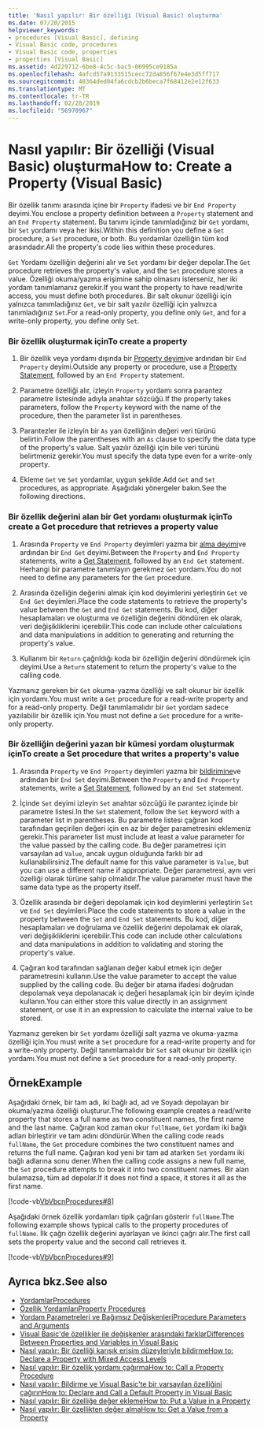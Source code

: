 ```yaml
---
title: 'Nasıl yapılır: Bir özelliği (Visual Basic) oluşturma'
ms.date: 07/20/2015
helpviewer_keywords:
- procedures [Visual Basic], defining
- Visual Basic code, procedures
- Visual Basic code, properties
- properties [Visual Basic]
ms.assetid: 4d229712-6be8-4c5c-bac5-06995ce9185a
ms.openlocfilehash: 4afcd57a9133515cecc72da856f67e4e3d5ff717
ms.sourcegitcommit: 40364ded04fa6cdcb2b6beca7f68412e2e12f633
ms.translationtype: MT
ms.contentlocale: tr-TR
ms.lasthandoff: 02/28/2019
ms.locfileid: "56970967"
---
```

# <a name="how-to-create-a-property-visual-basic"></a><span data-ttu-id="b1a2b-102">Nasıl yapılır: Bir özelliği (Visual Basic) oluşturma</span><span class="sxs-lookup"><span data-stu-id="b1a2b-102">How to: Create a Property (Visual Basic)</span></span>
<span data-ttu-id="b1a2b-103">Bir özellik tanımı arasında içine bir `Property` ifadesi ve bir `End Property` deyimi.</span><span class="sxs-lookup"><span data-stu-id="b1a2b-103">You enclose a property definition between a `Property` statement and an `End Property` statement.</span></span> <span data-ttu-id="b1a2b-104">Bu tanımı içinde tanımladığınız bir `Get` yordamı, bir `Set` yordamı veya her ikisi.</span><span class="sxs-lookup"><span data-stu-id="b1a2b-104">Within this definition you define a `Get` procedure, a `Set` procedure, or both.</span></span> <span data-ttu-id="b1a2b-105">Bu yordamlar özelliğin tüm kod arasındadır.</span><span class="sxs-lookup"><span data-stu-id="b1a2b-105">All the property's code lies within these procedures.</span></span>  
  
 <span data-ttu-id="b1a2b-106">`Get` Yordamı özelliğin değerini alır ve `Set` yordamı bir değer depolar.</span><span class="sxs-lookup"><span data-stu-id="b1a2b-106">The `Get` procedure retrieves the property's value, and the `Set` procedure stores a value.</span></span> <span data-ttu-id="b1a2b-107">Özelliği okuma/yazma erişimine sahip olmasını isterseniz, her iki yordam tanımlamanız gerekir.</span><span class="sxs-lookup"><span data-stu-id="b1a2b-107">If you want the property to have read/write access, you must define both procedures.</span></span> <span data-ttu-id="b1a2b-108">Bir salt okunur özelliği için yalnızca tanımladığınız `Get`, ve bir salt yazılır özelliği için yalnızca tanımladığınız `Set`.</span><span class="sxs-lookup"><span data-stu-id="b1a2b-108">For a read-only property, you define only `Get`, and for a write-only property, you define only `Set`.</span></span>  
  
### <a name="to-create-a-property"></a><span data-ttu-id="b1a2b-109">Bir özellik oluşturmak için</span><span class="sxs-lookup"><span data-stu-id="b1a2b-109">To create a property</span></span>  
  
1.  <span data-ttu-id="b1a2b-110">Bir özellik veya yordamı dışında bir [Property deyimi](../../../../visual-basic/language-reference/statements/property-statement.md)ve ardından bir `End Property` deyimi.</span><span class="sxs-lookup"><span data-stu-id="b1a2b-110">Outside any property or procedure, use a [Property Statement](../../../../visual-basic/language-reference/statements/property-statement.md), followed by an `End Property` statement.</span></span>  
  
2.  <span data-ttu-id="b1a2b-111">Parametre özelliği alır, izleyin `Property` yordamı sonra parantez parametre listesinde adıyla anahtar sözcüğü.</span><span class="sxs-lookup"><span data-stu-id="b1a2b-111">If the property takes parameters, follow the `Property` keyword with the name of the procedure, then the parameter list in parentheses.</span></span>  
  
3.  <span data-ttu-id="b1a2b-112">Parantezler ile izleyin bir `As` yan özelliğinin değeri veri türünü belirtin.</span><span class="sxs-lookup"><span data-stu-id="b1a2b-112">Follow the parentheses with an `As` clause to specify the data type of the property's value.</span></span> <span data-ttu-id="b1a2b-113">Salt yazılır özelliği için bile veri türünü belirtmeniz gerekir.</span><span class="sxs-lookup"><span data-stu-id="b1a2b-113">You must specify the data type even for a write-only property.</span></span>  
  
4.  <span data-ttu-id="b1a2b-114">Ekleme `Get` ve `Set` yordamlar, uygun şekilde.</span><span class="sxs-lookup"><span data-stu-id="b1a2b-114">Add `Get` and `Set` procedures, as appropriate.</span></span> <span data-ttu-id="b1a2b-115">Aşağıdaki yönergeler bakın.</span><span class="sxs-lookup"><span data-stu-id="b1a2b-115">See the following directions.</span></span>  
  
### <a name="to-create-a-get-procedure-that-retrieves-a-property-value"></a><span data-ttu-id="b1a2b-116">Bir özellik değerini alan bir Get yordamı oluşturmak için</span><span class="sxs-lookup"><span data-stu-id="b1a2b-116">To create a Get procedure that retrieves a property value</span></span>  
  
1.  <span data-ttu-id="b1a2b-117">Arasında `Property` ve `End Property` deyimleri yazma bir [alma deyimi](../../../../visual-basic/language-reference/statements/get-statement.md)ve ardından bir `End Get` deyimi.</span><span class="sxs-lookup"><span data-stu-id="b1a2b-117">Between the `Property` and `End Property` statements, write a [Get Statement](../../../../visual-basic/language-reference/statements/get-statement.md), followed by an `End Get` statement.</span></span> <span data-ttu-id="b1a2b-118">Herhangi bir parametre tanımlayın gerekmez `Get` yordamı.</span><span class="sxs-lookup"><span data-stu-id="b1a2b-118">You do not need to define any parameters for the `Get` procedure.</span></span>  
  
2.  <span data-ttu-id="b1a2b-119">Arasında özelliğin değerini almak için kod deyimlerini yerleştirin `Get` ve `End Get` deyimleri.</span><span class="sxs-lookup"><span data-stu-id="b1a2b-119">Place the code statements to retrieve the property's value between the `Get` and `End Get` statements.</span></span> <span data-ttu-id="b1a2b-120">Bu kod, diğer hesaplamaları ve oluşturma ve özelliğin değerini döndüren ek olarak, veri değişikliklerini içerebilir.</span><span class="sxs-lookup"><span data-stu-id="b1a2b-120">This code can include other calculations and data manipulations in addition to generating and returning the property's value.</span></span>  
  
3.  <span data-ttu-id="b1a2b-121">Kullanım bir `Return` çağrıldığı koda bir özelliğin değerini döndürmek için deyimi.</span><span class="sxs-lookup"><span data-stu-id="b1a2b-121">Use a `Return` statement to return the property's value to the calling code.</span></span>  
  
 <span data-ttu-id="b1a2b-122">Yazmanız gereken bir `Get` okuma-yazma özelliği ve salt okunur bir özellik için yordamı.</span><span class="sxs-lookup"><span data-stu-id="b1a2b-122">You must write a `Get` procedure for a read-write property and for a read-only property.</span></span> <span data-ttu-id="b1a2b-123">Değil tanımlamalıdır bir `Get` yordam sadece yazılabilir bir özellik için.</span><span class="sxs-lookup"><span data-stu-id="b1a2b-123">You must not define a `Get` procedure for a write-only property.</span></span>  
  
### <a name="to-create-a-set-procedure-that-writes-a-propertys-value"></a><span data-ttu-id="b1a2b-124">Bir özelliğin değerini yazan bir kümesi yordam oluşturmak için</span><span class="sxs-lookup"><span data-stu-id="b1a2b-124">To create a Set procedure that writes a property's value</span></span>  
  
1.  <span data-ttu-id="b1a2b-125">Arasında `Property` ve `End Property` deyimleri yazma bir [bildirimine](../../../../visual-basic/language-reference/statements/set-statement.md)ve ardından bir `End Set` deyimi.</span><span class="sxs-lookup"><span data-stu-id="b1a2b-125">Between the `Property` and `End Property` statements, write a [Set Statement](../../../../visual-basic/language-reference/statements/set-statement.md), followed by an `End Set` statement.</span></span>  
  
2.  <span data-ttu-id="b1a2b-126">İçinde `Set` deyimi izleyin `Set` anahtar sözcüğü ile parantez içinde bir parametre listesi.</span><span class="sxs-lookup"><span data-stu-id="b1a2b-126">In the `Set` statement, follow the `Set` keyword with a parameter list in parentheses.</span></span> <span data-ttu-id="b1a2b-127">Bu parametre listesi çağıran kod tarafından geçirilen değeri için en az bir değer parametresini eklemeniz gerekir.</span><span class="sxs-lookup"><span data-stu-id="b1a2b-127">This parameter list must include at least a value parameter for the value passed by the calling code.</span></span> <span data-ttu-id="b1a2b-128">Bu değer parametresi için varsayılan ad `Value`, ancak uygun olduğunda farklı bir ad kullanabilirsiniz.</span><span class="sxs-lookup"><span data-stu-id="b1a2b-128">The default name for this value parameter is `Value`, but you can use a different name if appropriate.</span></span> <span data-ttu-id="b1a2b-129">Değer parametresi, aynı veri özelliği olarak türüne sahip olmalıdır.</span><span class="sxs-lookup"><span data-stu-id="b1a2b-129">The value parameter must have the same data type as the property itself.</span></span>  
  
3.  <span data-ttu-id="b1a2b-130">Özellik arasında bir değeri depolamak için kod deyimlerini yerleştirin `Set` ve `End Set` deyimleri.</span><span class="sxs-lookup"><span data-stu-id="b1a2b-130">Place the code statements to store a value in the property between the `Set` and `End Set` statements.</span></span> <span data-ttu-id="b1a2b-131">Bu kod, diğer hesaplamaları ve doğrulama ve özellik değerini depolamak ek olarak, veri değişikliklerini içerebilir.</span><span class="sxs-lookup"><span data-stu-id="b1a2b-131">This code can include other calculations and data manipulations in addition to validating and storing the property's value.</span></span>  
  
4.  <span data-ttu-id="b1a2b-132">Çağıran kod tarafından sağlanan değer kabul etmek için değer parametresini kullanın.</span><span class="sxs-lookup"><span data-stu-id="b1a2b-132">Use the value parameter to accept the value supplied by the calling code.</span></span> <span data-ttu-id="b1a2b-133">Bu değer bir atama ifadesi doğrudan depolamak veya depolanacak iç değeri hesaplamak için bir deyim içinde kullanın.</span><span class="sxs-lookup"><span data-stu-id="b1a2b-133">You can either store this value directly in an assignment statement, or use it in an expression to calculate the internal value to be stored.</span></span>  
  
 <span data-ttu-id="b1a2b-134">Yazmanız gereken bir `Set` yordamı özelliği salt yazma ve okuma-yazma özelliği için.</span><span class="sxs-lookup"><span data-stu-id="b1a2b-134">You must write a `Set` procedure for a read-write property and for a write-only property.</span></span> <span data-ttu-id="b1a2b-135">Değil tanımlamalıdır bir `Set` salt okunur bir özellik için yordamı.</span><span class="sxs-lookup"><span data-stu-id="b1a2b-135">You must not define a `Set` procedure for a read-only property.</span></span>  
  
## <a name="example"></a><span data-ttu-id="b1a2b-136">Örnek</span><span class="sxs-lookup"><span data-stu-id="b1a2b-136">Example</span></span>  
 <span data-ttu-id="b1a2b-137">Aşağıdaki örnek, bir tam adı, iki bağlı ad, ad ve Soyadı depolayan bir okuma/yazma özelliği oluşturur.</span><span class="sxs-lookup"><span data-stu-id="b1a2b-137">The following example creates a read/write property that stores a full name as two constituent names, the first name and the last name.</span></span> <span data-ttu-id="b1a2b-138">Çağıran kod zaman okur `fullName`, `Get` yordam iki bağlı adları birleştirir ve tam adını döndürür.</span><span class="sxs-lookup"><span data-stu-id="b1a2b-138">When the calling code reads `fullName`, the `Get` procedure combines the two constituent names and returns the full name.</span></span> <span data-ttu-id="b1a2b-139">Çağıran kod yeni bir tam ad atarken `Set` yordamı iki bağlı adlarına sonu dener.</span><span class="sxs-lookup"><span data-stu-id="b1a2b-139">When the calling code assigns a new full name, the `Set` procedure attempts to break it into two constituent names.</span></span> <span data-ttu-id="b1a2b-140">Bir alan bulamazsa, tüm ad depolar.</span><span class="sxs-lookup"><span data-stu-id="b1a2b-140">If it does not find a space, it stores it all as the first name.</span></span>  
  
 [!code-vb[VbVbcnProcedures#8](~/samples/snippets/visualbasic/VS_Snippets_VBCSharp/VbVbcnProcedures/VB/Class1.vb#8)]  
  
 <span data-ttu-id="b1a2b-141">Aşağıdaki örnek özellik yordamları tipik çağrıları gösterir `fullName`.</span><span class="sxs-lookup"><span data-stu-id="b1a2b-141">The following example shows typical calls to the property procedures of `fullName`.</span></span> <span data-ttu-id="b1a2b-142">İlk çağrı özellik değerini ayarlayan ve ikinci çağrı alır.</span><span class="sxs-lookup"><span data-stu-id="b1a2b-142">The first call sets the property value and the second call retrieves it.</span></span>  
  
 [!code-vb[VbVbcnProcedures#9](~/samples/snippets/visualbasic/VS_Snippets_VBCSharp/VbVbcnProcedures/VB/Class1.vb#9)]  
  
## <a name="see-also"></a><span data-ttu-id="b1a2b-143">Ayrıca bkz.</span><span class="sxs-lookup"><span data-stu-id="b1a2b-143">See also</span></span>
- [<span data-ttu-id="b1a2b-144">Yordamlar</span><span class="sxs-lookup"><span data-stu-id="b1a2b-144">Procedures</span></span>](./index.md)
- [<span data-ttu-id="b1a2b-145">Özellik Yordamları</span><span class="sxs-lookup"><span data-stu-id="b1a2b-145">Property Procedures</span></span>](./property-procedures.md)
- [<span data-ttu-id="b1a2b-146">Yordam Parametreleri ve Bağımsız Değişkenleri</span><span class="sxs-lookup"><span data-stu-id="b1a2b-146">Procedure Parameters and Arguments</span></span>](./procedure-parameters-and-arguments.md)
- [<span data-ttu-id="b1a2b-147">Visual Basic'de özellikler ile değişkenler arasındaki farklar</span><span class="sxs-lookup"><span data-stu-id="b1a2b-147">Differences Between Properties and Variables in Visual Basic</span></span>](./differences-between-properties-and-variables.md)
- [<span data-ttu-id="b1a2b-148">Nasıl yapılır: Bir özelliği karışık erişim düzeyleriyle bildirme</span><span class="sxs-lookup"><span data-stu-id="b1a2b-148">How to: Declare a Property with Mixed Access Levels</span></span>](./how-to-declare-a-property-with-mixed-access-levels.md)
- [<span data-ttu-id="b1a2b-149">Nasıl yapılır: Bir özellik yordamı çağırma</span><span class="sxs-lookup"><span data-stu-id="b1a2b-149">How to: Call a Property Procedure</span></span>](./how-to-call-a-property-procedure.md)
- [<span data-ttu-id="b1a2b-150">Nasıl yapılır: Bildirme ve Visual Basic'te bir varsayılan özelliğini çağırın</span><span class="sxs-lookup"><span data-stu-id="b1a2b-150">How to: Declare and Call a Default Property in Visual Basic</span></span>](./how-to-declare-and-call-a-default-property.md)
- [<span data-ttu-id="b1a2b-151">Nasıl yapılır: Bir özelliğe değer ekleme</span><span class="sxs-lookup"><span data-stu-id="b1a2b-151">How to: Put a Value in a Property</span></span>](./how-to-put-a-value-in-a-property.md)
- [<span data-ttu-id="b1a2b-152">Nasıl yapılır: Bir özellikten değer alma</span><span class="sxs-lookup"><span data-stu-id="b1a2b-152">How to: Get a Value from a Property</span></span>](./how-to-get-a-value-from-a-property.md)
